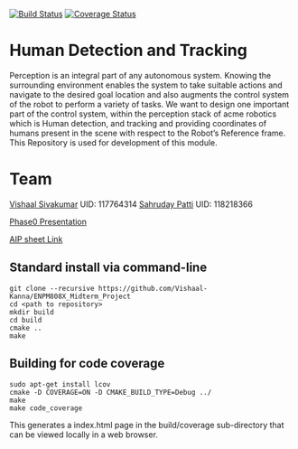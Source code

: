 [![Build Status](https://app.travis-ci.com/Vishaal-Kanna/ENPM808X_Midterm_Project.svg?branch=main)](https://app.travis-ci.com/Vishaal-Kanna/ENPM808X_Midterm_Project) [![Coverage Status](https://coveralls.io/repos/github/Vishaal-Kanna/ENPM808X_Midterm_Project/badge.png?branch=main)](https://coveralls.io/github/Vishaal-Kanna/ENPM808X_Midterm_Project?branch=main)

# Human Detection and Tracking

Perception is an integral part of any autonomous system. Knowing the surrounding environment enables the system to take suitable actions and navigate to the desired goal location and also augments the control system of the robot to perform a variety of tasks. We want to design one important part of the control system, within the perception stack of acme robotics which is Human detection, and tracking and providing coordinates of humans present in the scene with respect to the Robot’s Reference frame. This Repository is used for development of this module.

# Team
[Vishaal Sivakumar](vishaal@umd.edu) UID: 117764314
[Sahruday Patti](sahruday@umd.edu) UID: 118218366

[Phase0 Presentation](https://drive.google.com/file/d/1ub64094s9hPrDXhbEKSXYC8esveSZAHf/view?usp=sharing) 

[AIP sheet Link](https://docs.google.com/spreadsheets/d/1pYYn6fuLaZafYxjfUbE6aWcIrWNkj-Lk/edit?usp=sharing&ouid=117244734534887324936&rtpof=true&sd=true)

## Standard install via command-line
```
git clone --recursive https://github.com/Vishaal-Kanna/ENPM808X_Midterm_Project
cd <path to repository>
mkdir build
cd build
cmake ..
make
```

## Building for code coverage
```
sudo apt-get install lcov
cmake -D COVERAGE=ON -D CMAKE_BUILD_TYPE=Debug ../
make
make code_coverage
```
This generates a index.html page in the build/coverage sub-directory that can be viewed locally in a web browser.


